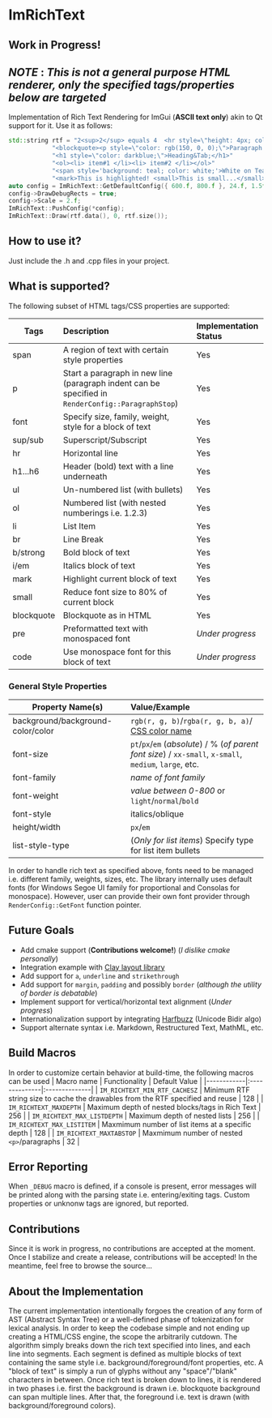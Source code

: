 # ImRichText

## Work in Progress!

*NOTE* : *This is not a general purpose HTML renderer, only the specified tags/properties below are targeted*
---

Implementation of Rich Text Rendering for ImGui (**ASCII text only**) akin to Qt support for it. Use it as follows:
```c++
std::string rtf = "2<sup>2</sup> equals 4  <hr style=\"height: 4px; color: sienna;\"/>"
            "<blockquote><p style=\"color: rgb(150, 0, 0);\">Paragraph <b>bold <i>italics</i> bold2 </b></p></blockquote>"
            "<h1 style=\"color: darkblue;\">Heading&Tab;</h1>"
            "<ol><li> item#1 </li><li> item#2 </li></ol>"
            "<span style='background: teal; color: white;'>White on Teal</span><br/>"
            "<mark>This is highlighted! <small>This is small...</small></mark>";
auto config = ImRichText::GetDefaultConfig({ 600.f, 800.f }, 24.f, 1.5f);
config->DrawDebugRects = true;
config->Scale = 2.f;
ImRichText::PushConfig(*config);
ImRichText::Draw(rtf.data(), 0, rtf.size());
```

## How to use it?
Just include the .h and .cpp files in your project.

## What is supported?
The following subset of HTML tags/CSS properties are supported:

| Tags | Description | Implementation Status |
|------|:------------------|:----------------|
| span  | A region of text with certain style properties | Yes |
| p | Start a paragraph in new line (paragraph indent can be specified in `RenderConfig::ParagraphStop`) | Yes |
| font  | Specify size, family, weight, style for a block of text | Yes |
| sup/sub | Superscript/Subscript | Yes |
| hr | Horizontal line | Yes |
| h1...h6 | Header (bold) text with a line underneath | Yes |
| ul | Un-numbered list (with bullets) | Yes |
| ol | Numbered list (with nested numberings i.e. 1.2.3) | Yes |
| li | List Item | Yes |
| br | Line Break | Yes |
| b/strong | Bold block of text | Yes |
| i/em | Italics block of text | Yes |
| mark | Highlight current block of text | Yes |
| small | Reduce font size to 80% of current block | Yes |
| blockquote | Blockquote as in HTML | Yes |
| pre | Preformatted text with monospaced font | _Under progress_ |
| code | Use monospace font for this block of text | _Under progress_ |

### General Style Properties
| Property Name(s) | Value/Example |
|------------------|:---------------|
| background/background-color/color | `rgb(r, g, b)`/`rgba(r, g, b, a)`/ [CSS color name](https://developer.mozilla.org/en-US/docs/Web/CSS/named-color) |
| font-size | `pt`/`px`/`em` (_absolute_) / % (_of parent font size_) / `xx-small`, `x-small`, `medium`, `large`, etc. |
| font-family | _name of font family_ |
| font-weight | _value between 0-800_ or `light`/`normal`/`bold` |
| font-style | italics/oblique |
| height/width | `px`/`em` |
| list-style-type | (_Only for list items_) Specify type for list item bullets |

In order to handle rich text as specified above, fonts need to be managed i.e. different family, weights, sizes, etc. 
The library internally uses default fonts (for Windows Segoe UI family for proportional and Consolas for monospace).
However, user can provide their own font provider through `RenderConfig::GetFont` function pointer.

## Future Goals
* Add cmake support (**Contributions welcome!**) (_I dislike cmake personally_)
* Integration example with [Clay layout library](https://github.com/nicbarker/clay?tab=readme-ov-file)
* Add support for `a`, `underline` and `strikethrough`
* Add support for `margin`, `padding` and possibly `border` (_although the utility of border is debatable_)
* Implement support for vertical/horizontal text alignment (_Under progress_)
* Internationalization support by integrating [Harfbuzz](https://github.com/harfbuzz/harfbuzz) (Unicode Bidir algo)
* Support alternate syntax i.e. Markdown, Restructured Text, MathML, etc.

## Build Macros 
In order to customize certain behavior at build-time, the following macros can be used
| Macro name | Functionality | Default Value |
|------------|:--------------|:--------------|
| `IM_RICHTEXT_MIN_RTF_CACHESZ` | Minimum RTF string size to cache the drawables from the RTF specified and reuse | 128 |
| `IM_RICHTEXT_MAXDEPTH` | Maximum depth of nested blocks/tags in Rich Text | 256 |
| `IM_RICHTEXT_MAX_LISTDEPTH` | Maximum depth of nested lists | 256 |
| `IM_RICHTEXT_MAX_LISTITEM` | Maxmimum number of list items at a specific depth | 128 |
| `IM_RICHTEXT_MAXTABSTOP` | Maxmimum number of nested `<p>`/paragraphs | 32 |

## Error Reporting
When `_DEBUG` macro is defined, if a console is present, error messages will be printed along
with the parsing state i.e. entering/exiting tags. Custom properties or unknonw tags are ignored, but reported.

## Contributions
Since it is work in progress, no contributions are accepted at the moment. Once I stabilize and create a release, contributions
will be accepted! In the meantime, feel free to browse the source...

## About the Implementation
The current implementation intentionally forgoes the creation of any form of AST (Abstract Syntax Tree) or
a well-defined phase of tokenization for lexical analysis. In order to keep the codebase simple and not 
ending up creating a HTML/CSS engine, the scope the arbitrarily cutdown. 
The algorithm simply breaks down the rich text specified into lines, and each line into segments. Each segment 
is defined as multiple blocks of text containing the same style i.e. background/foreground/font properties, etc.
A "block of text" is simply a run of glyphs without any "space"/"blank" characters in between. Once rich text is 
broken down to lines, it is rendered in two phases i.e. first the background is drawn i.e. blockquote background 
can span multiple lines. After that, the foreground i.e. text is drawn (with background/foreground colors).
